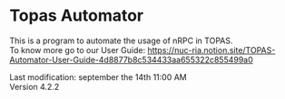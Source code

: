 # Topas Automator

This is a program to automate the usage of nRPC in TOPAS. <br>
To know more go to our User Guide: https://nuc-ria.notion.site/TOPAS-Automator-User-Guide-4d8877b8c534433aa655322c855499a0 <br>

Last modification: september the 14th 11:00 AM <br>
Version 4.2.2